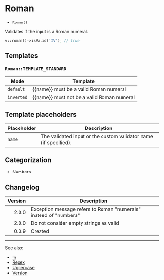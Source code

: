 # Roman

- `Roman()`

Validates if the input is a Roman numeral.

```php
v::roman()->isValid('IV'); // true
```

## Templates

### `Roman::TEMPLATE_STANDARD`

| Mode       | Template                                   |
|------------|--------------------------------------------|
| `default`  | {{name}} must be a valid Roman numeral     |
| `inverted` | {{name}} must not be a valid Roman numeral |

## Template placeholders

| Placeholder | Description                                                      |
|-------------|------------------------------------------------------------------|
| `name`      | The validated input or the custom validator name (if specified). |

## Categorization

- Numbers

## Changelog

| Version | Description                                                       |
|--------:|-------------------------------------------------------------------|
|   2.0.0 | Exception message refers to Roman "numerals" instead of "numbers" |
|   2.0.0 | Do not consider empty strings as valid                            |
|   0.3.9 | Created                                                           |

***
See also:

- [In](In.md)
- [Regex](Regex.md)
- [Uppercase](Uppercase.md)
- [Version](Version.md)
